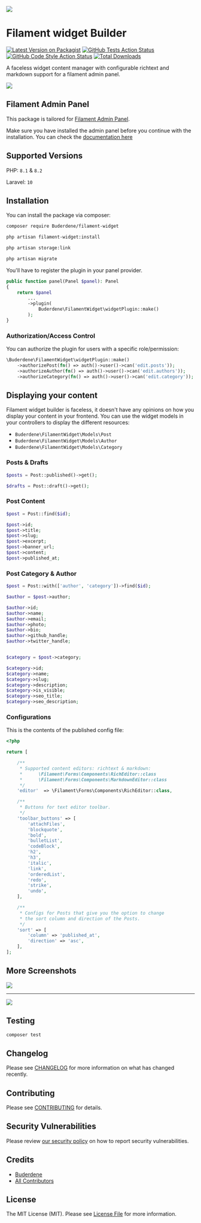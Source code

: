 ![](https://raw.githubusercontent.com/Buderdene/filament-widget/main/art/banner.jpg)

# Filament widget Builder

[![Latest Version on Packagist](https://img.shields.io/packagist/v/Buderdene/filament-widget.svg)](https://packagist.org/packages/Buderdene/filament-widget)
[![GitHub Tests Action Status](https://img.shields.io/github/actions/workflow/status/Buderdene/filament-widget/run-tests.yml?branch=main&label=tests)](https://github.com/Buderdene/filament-widget/actions?query=workflow%3Arun-tests+branch%3Amain)
[![GitHub Code Style Action Status](https://img.shields.io/github/actions/workflow/status/Buderdene/filament-widget/fix-php-code-style-issues.yml?branch-main&label=code%20style)](https://github.com/Buderdene/filament-widget/actions?query=workflow%3A"Check+%26+fix+styling"+branch%3Amain)
[![Total Downloads](https://img.shields.io/packagist/dt/Buderdene/filament-widget.svg?style=flat-square)](https://packagist.org/packages/Buderdene/filament-widget)

A faceless widget content manager with configurable richtext and markdown support for a filament admin panel.

![](https://raw.githubusercontent.com/Buderdene/filament-widget/main/art/screen1.png)

## Filament Admin Panel

This package is tailored for [Filament Admin Panel](https://filamentphp.com/).

Make sure you have installed the admin panel before you continue with the installation. You can check the [documentation here](https://filamentphp.com/docs/admin)

## Supported Versions

PHP: `8.1` & `8.2`

Laravel: `10`

## Installation

You can install the package via composer:

```bash
composer require Buderdene/filament-widget

php artisan filament-widget:install

php artisan storage:link

php artisan migrate
```

You'll have to register the plugin in your panel provider.

```php
public function panel(Panel $panel): Panel
{
    return $panel
        ...
        ->plugin(
            Buderdene\FilamentWidget\widgetPlugin::make()
        );
}
```

### Authorization/Access Control
You can authorize the plugin for users with a specific role/permission:

```php
\Buderdene\FilamentWidget\widgetPlugin::make()
    ->authorizePost(fn() => auth()->user()->can('edit.posts'));
    ->authorizeAuthor(fn() => auth()->user()->can('edit.authors'));
    ->authorizeCategory(fn() => auth()->user()->can('edit.category'));
 ```

## Displaying your content

Filament widget builder is faceless, it doesn't have any opinions on how you display your content in your frontend. You can use the widget models in your controllers to display the different resources:

-   `Buderdene\FilamentWidget\Models\Post`
-   `Buderdene\FilamentWidget\Models\Author`
-   `Buderdene\FilamentWidget\Models\Category`

### Posts & Drafts

```php
$posts = Post::published()->get();

$drafts = Post::draft()->get();

```

### Post Content

```php
$post = Post::find($id);

$post->id;
$post->title;
$post->slug;
$post->excerpt;
$post->banner_url;
$post->content;
$post->published_at;
```

### Post Category & Author

```php
$post = Post::with(['author', 'category'])->find($id);

$author = $post->author;

$author->id;
$author->name;
$author->email;
$author->photo;
$author->bio;
$author->github_handle;
$author->twitter_handle;


$category = $post->category;

$category->id;
$category->name;
$category->slug;
$category->description;
$category->is_visible;
$category->seo_title;
$category->seo_description;

```

### Configurations

This is the contents of the published config file:

```php
<?php

return [

    /**
     * Supported content editors: richtext & markdown:
     *      \Filament\Forms\Components\RichEditor::class
     *      \Filament\Forms\Components\MarkdownEditor::class
     */
    'editor'  => \Filament\Forms\Components\RichEditor::class,

    /**
     * Buttons for text editor toolbar.
     */
    'toolbar_buttons' => [
        'attachFiles',
        'blockquote',
        'bold',
        'bulletList',
        'codeBlock',
        'h2',
        'h3',
        'italic',
        'link',
        'orderedList',
        'redo',
        'strike',
        'undo',
    ],

    /**
     * Configs for Posts that give you the option to change
     * the sort column and direction of the Posts.
     */
    'sort' => [
        'column' => 'published_at',
        'direction' => 'asc',
    ],
];
```

## More Screenshots

![](https://raw.githubusercontent.com/Buderdene/filament-widget/main/art/screen2.png)

---

![](https://raw.githubusercontent.com/Buderdene/filament-widget/main/art/screen3.png)

## Testing

```bash
composer test
```

## Changelog

Please see [CHANGELOG](CHANGELOG.md) for more information on what has changed recently.

## Contributing

Please see [CONTRIBUTING](.github/CONTRIBUTING.md) for details.

## Security Vulnerabilities

Please review [our security policy](../../security/policy) on how to report security vulnerabilities.

## Credits

-   [Buderdene](https://github.com/Buderdene)
-   [All Contributors](../../contributors)

## License

The MIT License (MIT). Please see [License File](LICENSE.md) for more information.
